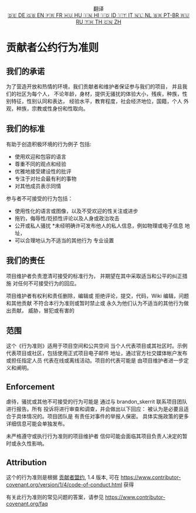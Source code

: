 <p align="center">
翻译 <br>
<a href=https://github.com/Ciphey/Ciphey/tree/master/translations/de/CODE_OF_CONDUCT.md>🇩🇪 DE   </a>
<a href=https://github.com/Ciphey/Ciphey/tree/master/CODE_OF_CONDUCT.md>🇬🇧 EN   </a>
<a href=https://github.com/Ciphey/Ciphey/tree/master/translations/fr/CODE_OF_CONDUCT.md>🇫🇷 FR   </a>
<a href=https://github.com/Ciphey/Ciphey/tree/master/translations/hu/CODE_OF_CONDUCT.md>🇭🇺 HU   </a>
<a href=https://github.com/Ciphey/Ciphey/tree/master/translations/hi/CODE_OF_CONDUCT.md>🇮🇳 HI   </a>
<a href=https://github.com/Ciphey/Ciphey/tree/master/translations/id/CODE_OF_CONDUCT.md>🇮🇩 ID   </a>
<a href=https://github.com/Ciphey/Ciphey/tree/master/translations/it/CODE_OF_CONDUCT.md>🇮🇹 IT   </a>
<a href=https://github.com/Ciphey/Ciphey/tree/master/translations/nl/CODE_OF_CONDUCT.md>🇳🇱 NL   </a>
<a href=https://github.com/Ciphey/Ciphey/tree/master/translations/pt-br/CODE_OF_CONDUCT.md>🇧🇷 PT-BR   </a>
<a href=https://github.com/Ciphey/Ciphey/tree/master/translations/ru/CODE_OF_CONDUCT.md>🇷🇺 RU   </a>
<a href="https://github.com/Ciphey/Ciphey/tree/master/translations/th/CODE_OF_CONDUCT.md">🇹🇭 TH   </a>
<a href=https://github.com/Ciphey/Ciphey/tree/master/translations/zh/CODE_OF_CONDUCT.md>🇨🇳 ZH   </a>
</p>

# 贡献者公约行为准则

## 我们的承诺

为了营造开放和热情的环境，我们贡献者和维护者保证参与我们的项目，
并且我们的社区为每个人，
不论年龄，身材，提供无骚扰的体验大小，残疾，种族，性别特征，性别认同和表达，
经验水平，教育程度，社会经济地位，国籍，个人
外观，种族，宗教或性身份和性取向。

## 我们的标准

有助于创造积极环境的行为例子
包括:

- 使用欢迎和包容的语言
- 尊重不同的观点和经验
- 优雅地接受建设性的批评
- 专注于对社会最有利的事物
- 对其他成员表示同情

参与者不可接受的行为包括：

- 使用性化的语言或图像，以及不受欢迎的性关注或进步
- 拖钓，侮辱性/贬损性评论以及人身或政治攻击
- 公开或私人骚扰 \*未经明确许可发布他人的私人信息，例如物理或电子信息
  地址，
- 可以合理地认为不适当的其他行为
  专业设置

## 我们的责任

项目维护者负责澄清可接受的标准行为，
并期望在其中采取适当和公平的纠正措施
对任何不可接受行为的回应。

项目维护者有权利和责任删除，编辑或
拒绝评论，提交，代码，Wiki 编辑，问题和其他贡献
不符合本行为准则或暂时禁止或
永久为他们认为不适当的其他行为做出贡献，
威胁，冒犯或有害的

## 范围

这个《行为准则》适用于项目空间和公共空间
当个人代表项目或其社区时。示例
代表项目或社区，包括使用正式项目电子邮件
地址，通过官方社交媒体帐户发布或担任指定人员
代表在线或离线活动。项目的代表可能是
由项目维护者进一步定义和阐明。

## Enforcement

虐待，骚扰或其他不可接受的行为可能是
通过与 brandon_skerrit 联系项目团队进行报告。所有
投诉将进行审查和调查，并会做出以下回应：
被认为是必要且适合于具体情况的。项目团队是
有责任对事件的举报人保密。
具体实施政策的更多详细信息可能会单独发布。

未严格遵守或执行行为准则的项目维护者
信仰可能会面临其项目负责人决定的暂时或永久性影响。

## Attribution

这个的行为准则是根据 [贡献者盟约][主页], 1.4 版本,
可在 <https://www.contributor-covenant.org/version/1/4/code-of-conduct.html> 获得

[主页]: https://www.contributor-covenant.org

有关此行为准则的常见问题的答案，请参见
<https://www.contributor-covenant.org/faq>
